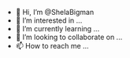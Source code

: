 - 👋 Hi, I’m @ShelaBigman
- 👀 I’m interested in ...
- 🌱 I’m currently learning ...
- 💞️ I’m looking to collaborate on ...
- 📫 How to reach me ...

<!---
ShelaBigman/ShelaBigman is a ✨ special ✨ repository because its `README.md` (this file) appears on your GitHub profile.
You can click the Preview link to take a look at your changes.
--->
